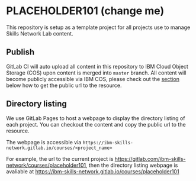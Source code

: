 # PLACEHOLDER101 (**change me**)

This repository is setup as a template project for all projects use to manage Skills Network Lab content.

## Publish

GitLab CI will auto upload all content in this repository to IBM Cloud Object Storage (COS) upon content is merged into `master` branch. All content will become publicly accessible via IBM COS, please check out the [section](#section) below how to get the public url to the resource.

## Directory listing

We use GitLab Pages to host a webpage to display the directory listing of each project. You can checkout the content and copy the public url to the resource.

The webpage is accessible via `https://ibm-skills-network.gitlab.io/courses/<project_name>`

For example, the url to the current project is <https://gitlab.com/ibm-skills-network/courses/placeholder101>, then the directory listing webpage is avaliable at <https://ibm-skills-network.gitlab.io/courses/placeholder101>
